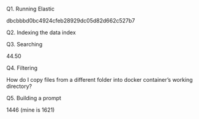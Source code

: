 Q1. Running Elastic

dbcbbbd0bc4924cfeb28929dc05d82d662c527b7

Q2. Indexing the data
index

Q3. Searching

44.50

Q4. Filtering

How do I copy files from a different folder into docker container’s working directory?

Q5. Building a prompt

1446
(mine is 1621)